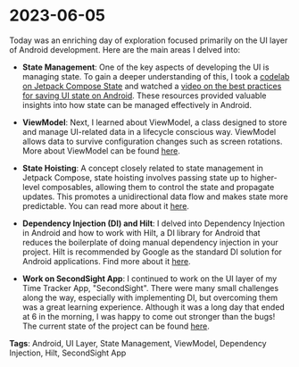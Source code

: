# 2023-06-05

Today was an enriching day of exploration focused primarily on the UI layer of Android development. Here are the main areas I delved into:

- **State Management**: One of the key aspects of developing the UI is managing state. To gain a deeper understanding of this, I took a [codelab on Jetpack Compose State](https://developer.android.com/codelabs/jetpack-compose-state) and watched a [video on the best practices for saving UI state on Android](https://www.youtube.com/watch?v=V-s4z7B_Gnc). These resources provided valuable insights into how state can be managed effectively in Android.

- **ViewModel**: Next, I learned about ViewModel, a class designed to store and manage UI-related data in a lifecycle conscious way. ViewModel allows data to survive configuration changes such as screen rotations. More about ViewModel can be found [here](https://developer.android.com/topic/libraries/architecture/viewmodel).

- **State Hoisting**: A concept closely related to state management in Jetpack Compose, state hoisting involves passing state up to higher-level composables, allowing them to control the state and propagate updates. This promotes a unidirectional data flow and makes state more predictable. You can read more about it [here](https://developer.android.com/jetpack/compose/state-hoisting).

- **Dependency Injection (DI) and Hilt**: I delved into Dependency Injection in Android and how to work with Hilt, a DI library for Android that reduces the boilerplate of doing manual dependency injection in your project. Hilt is recommended by Google as the standard DI solution for Android applications. Find more about it [here](https://developer.android.com/training/dependency-injection/hilt-android).

- **Work on SecondSight App**: I continued to work on the UI layer of my Time Tracker App, "SecondSight". There were many small challenges along the way, especially with implementing DI, but overcoming them was a great learning experience. Although it was a long day that ended at 6 in the morning, I was happy to come out stronger than the bugs! The current state of the project can be found [here](https://github.com/MjMoshiri/SecondSight).

**Tags**: Android, UI Layer, State Management, ViewModel, Dependency Injection, Hilt, SecondSight App
